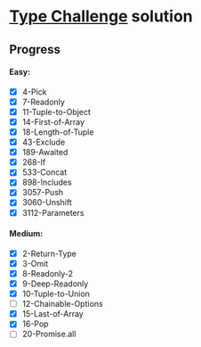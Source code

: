 # [Type Challenge](https://github.com/type-challenges/type-challenges) solution

## Progress

#### Easy:

- [x] 4-Pick
- [x] 7-Readonly
- [x] 11-Tuple-to-Object
- [x] 14-First-of-Array
- [x] 18-Length-of-Tuple
- [x] 43-Exclude
- [x] 189-Awaited
- [x] 268-If
- [x] 533-Concat
- [x] 898-Includes
- [x] 3057-Push
- [x] 3060-Unshift
- [x] 3112-Parameters

#### Medium:

- [x] 2-Return-Type
- [x] 3-Omit
- [x] 8-Readonly-2
- [x] 9-Deep-Readonly
- [x] 10-Tuple-to-Union
- [ ] 12-Chainable-Options
- [x] 15-Last-of-Array
- [x] 16-Pop
- [ ] 20-Promise.all
